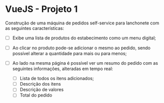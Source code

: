 # VueJS - Projeto 1

Construção de uma máquina de pedidos self-service para lanchonete com as seguintes características:

- [ ] Exibe uma lista de produtos do estabecimento como um menu digital;
- [ ] Ao clicar no produto pode-se adicionar o mesmo ao pedido, sendo possível alterar a quantidade para mais ou para menos;
- [ ] Ao lado na mesma página é possível ver um resumo do pedido com as seguintes informações, alteradas em tempo real:

  - [ ] Lista de todos os itens adicionados;
  - [ ] Descrição dos itens
  - [ ] Descrição de valores
  - [ ] Total do pedido
